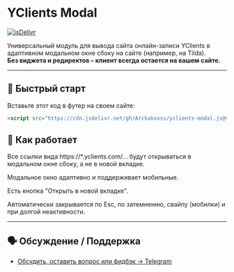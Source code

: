 # YClients Modal

[![jsDelivr](https://data.jsdelivr.com/v1/package/gh/Archakovss/yclients-modal.js/badge)](https://www.jsdelivr.com/package/gh/Archakovss/yclients-modal.js)

Универсальный модуль для вывода сайта онлайн-записи YClients в адаптивном модальном окне сбоку на сайте (например, на Tilda).  
**Без виджета и редиректов – клиент всегда остается на вашем сайте.**

---

## 🚀 Быстрый старт

Вставьте этот код в футер на своем сайте:

```html
<script src="https://cdn.jsdelivr.net/gh/Archakovss/yclients-modal.js@v1.6.2/yclients-modal.js"></script>
```

🔗 Как работает
---
Все ссылки вида https://*.yclients.com/... будут открываться в модальном окне сбоку, а не в новой вкладке.

Модальное окно адаптивно и поддерживает мобильные.

Есть кнопка "Открыть в новой вкладке".

Автоматически закрывается по Esc, по затемнению, свайпу (мобилки) и при долгой неактивности.

---
## 🗣 Обсуждение / Поддержка

- [Обсудить, оставить вопрос или фидбэк → Telegram](https://t.me/butthisnotsure/69)
